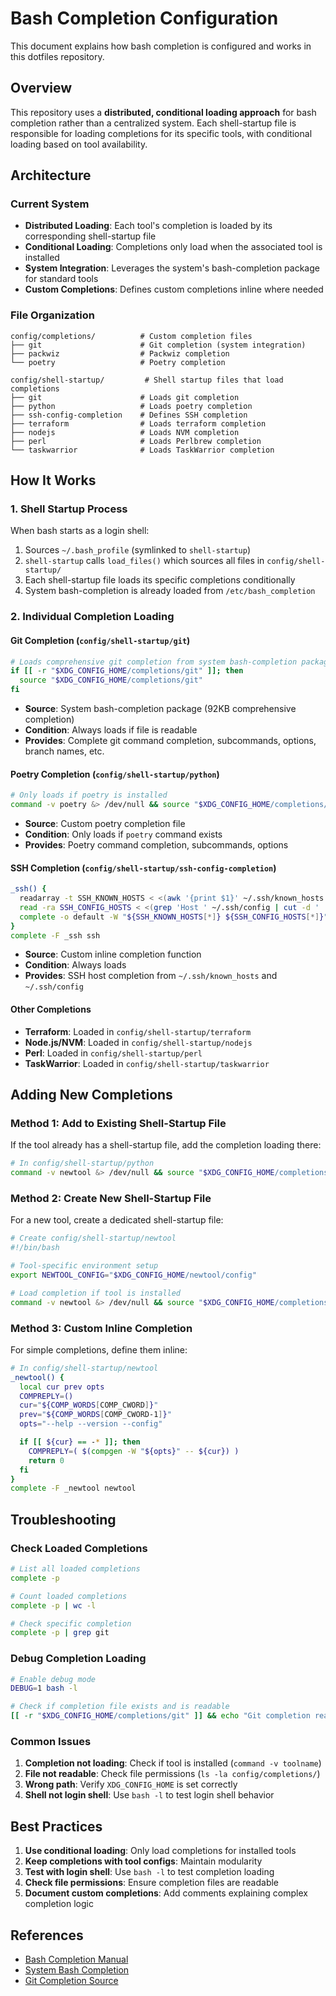# Bash Completion Configuration

This document explains how bash completion is configured and works in this
dotfiles repository.

## Overview

This repository uses a **distributed, conditional loading approach** for bash
completion rather than a centralized system. Each shell-startup file is
responsible for loading completions for its specific tools, with conditional
loading based on tool availability.

## Architecture

### Current System

- **Distributed Loading**: Each tool's completion is loaded by its
  corresponding shell-startup file
- **Conditional Loading**: Completions only load when the associated tool is
  installed
- **System Integration**: Leverages the system's bash-completion package for
  standard tools
- **Custom Completions**: Defines custom completions inline where needed

### File Organization

```
config/completions/          # Custom completion files
├── git                      # Git completion (system integration)
├── packwiz                  # Packwiz completion
└── poetry                   # Poetry completion

config/shell-startup/         # Shell startup files that load completions
├── git                      # Loads git completion
├── python                   # Loads poetry completion
├── ssh-config-completion    # Defines SSH completion
├── terraform                # Loads terraform completion
├── nodejs                   # Loads NVM completion
├── perl                     # Loads Perlbrew completion
└── taskwarrior              # Loads TaskWarrior completion
```
## How It Works

### 1. Shell Startup Process

When bash starts as a login shell:

1. Sources `~/.bash_profile` (symlinked to `shell-startup`)
2. `shell-startup` calls `load_files()` which sources all files in
   `config/shell-startup/`
3. Each shell-startup file loads its specific completions conditionally
4. System bash-completion is already loaded from `/etc/bash_completion`

### 2. Individual Completion Loading

#### Git Completion (`config/shell-startup/git`)

```bash
# Loads comprehensive git completion from system bash-completion package
if [[ -r "$XDG_CONFIG_HOME/completions/git" ]]; then
  source "$XDG_CONFIG_HOME/completions/git"
fi
```

- **Source**: System bash-completion package (92KB comprehensive completion)
- **Condition**: Always loads if file is readable
- **Provides**: Complete git command completion, subcommands, options, branch
  names, etc.

#### Poetry Completion (`config/shell-startup/python`)

```bash
# Only loads if poetry is installed
command -v poetry &> /dev/null && source "$XDG_CONFIG_HOME/completions/poetry"
```

- **Source**: Custom poetry completion file
- **Condition**: Only loads if `poetry` command exists
- **Provides**: Poetry command completion, subcommands, options

#### SSH Completion (`config/shell-startup/ssh-config-completion`)

```bash
_ssh() {
  readarray -t SSH_KNOWN_HOSTS < <(awk '{print $1}' ~/.ssh/known_hosts | cut -d ',' -f 1 | uniq | grep -v 'localhost')
  read -ra SSH_CONFIG_HOSTS < <(grep 'Host ' ~/.ssh/config | cut -d ' ' -f 2- | tr '\n' ' ' | uniq)
  complete -o default -W "${SSH_KNOWN_HOSTS[*]} ${SSH_CONFIG_HOSTS[*]}" ssh
}
complete -F _ssh ssh
```

- **Source**: Custom inline completion function
- **Condition**: Always loads
- **Provides**: SSH host completion from `~/.ssh/known_hosts` and `~/.ssh/config`

#### Other Completions

- **Terraform**: Loaded in `config/shell-startup/terraform`
- **Node.js/NVM**: Loaded in `config/shell-startup/nodejs`
- **Perl**: Loaded in `config/shell-startup/perl`
- **TaskWarrior**: Loaded in `config/shell-startup/taskwarrior`

## Adding New Completions

### Method 1: Add to Existing Shell-Startup File

If the tool already has a shell-startup file, add the completion loading there:

```bash
# In config/shell-startup/python
command -v newtool &> /dev/null && source "$XDG_CONFIG_HOME/completions/newtool"
```

### Method 2: Create New Shell-Startup File

For a new tool, create a dedicated shell-startup file:

```bash
# Create config/shell-startup/newtool
#!/bin/bash

# Tool-specific environment setup
export NEWTOOL_CONFIG="$XDG_CONFIG_HOME/newtool/config"

# Load completion if tool is installed
command -v newtool &> /dev/null && source "$XDG_CONFIG_HOME/completions/newtool"
```

### Method 3: Custom Inline Completion

For simple completions, define them inline:

```bash
# In config/shell-startup/newtool
_newtool() {
  local cur prev opts
  COMPREPLY=()
  cur="${COMP_WORDS[COMP_CWORD]}"
  prev="${COMP_WORDS[COMP_CWORD-1]}"
  opts="--help --version --config"

  if [[ ${cur} == -* ]]; then
    COMPREPLY=( $(compgen -W "${opts}" -- ${cur}) )
    return 0
  fi
}
complete -F _newtool newtool
```

## Troubleshooting

### Check Loaded Completions

```bash
# List all loaded completions
complete -p

# Count loaded completions
complete -p | wc -l

# Check specific completion
complete -p | grep git
```

### Debug Completion Loading

```bash
# Enable debug mode
DEBUG=1 bash -l

# Check if completion file exists and is readable
[[ -r "$XDG_CONFIG_HOME/completions/git" ]] && echo "Git completion readable" || echo "Git completion not readable"
```

### Common Issues

1. **Completion not loading**: Check if tool is installed (`command -v toolname`)
2. **File not readable**: Check file permissions (`ls -la config/completions/`)
3. **Wrong path**: Verify `XDG_CONFIG_HOME` is set correctly
4. **Shell not login shell**: Use `bash -l` to test login shell behavior

## Best Practices

1. **Use conditional loading**: Only load completions for installed tools
2. **Keep completions with tool configs**: Maintain modularity
3. **Test with login shell**: Use `bash -l` to test completion loading
4. **Check file permissions**: Ensure completion files are readable
5. **Document custom completions**: Add comments explaining complex completion logic

## References

- [Bash Completion Manual](https://www.gnu.org/software/bash/manual/html_node/Programmable-Completion.html)
- [System Bash Completion](https://github.com/scop/bash-completion)
- [Git Completion Source](https://github.com/git/git/blob/master/contrib/completion/git-completion.bash)
